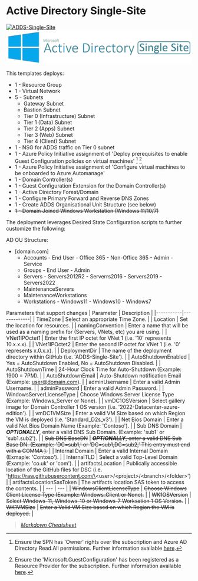 
# Active Directory Single-Site

[![ADDS-Single-Site](https://github.com/jonsmith79/AzureDevLab/actions/workflows/ADDS-Single-Site.yml/badge.svg)](https://github.com/jonsmith79/AzureDevLab/actions/workflows/ADDS-Single-Site.yml)
![Active Directory Single Site](../xx_Images/ActiveDirectorySingleSite.png "ADDS Single Site")

This templates deploys:

- 1 - Resource Group
- 1 - Virtual Network
- 5 - Subnets
  - Gateway Subnet
  - Bastion Subnet
  - Tier 0 (Infrastructure) Subnet
  - Tier 1 (Data) Subnet
  - Tier 2 (Apps) Subnet
  - Tier 3 (Web) Subnet
  - Tier 4 (Client) Subnet
- 1 - NSG for ADDS traffic on Tier 0 subnet
- 1 - Azure Policy Initiative assignment of 'Deploy prerequisites to enable Guest Configuration policies on virtual machines' [^1] [^2]
- 1 - Azure Policy Initiative assignment of 'Configure virtual machines to be onboarded to Azure Automanage'
- 1 - Domain Controller(s)
- 1 - Guest Configuration Extension for the Domain Controller(s)
- 1 - Active Directory Forest/Domain
- 1 - Configure Primary Forward and Reverse DNS Zones
- 1 - Create ADDS Organisational Unit Structure (see below)
- ~~1 - Domain Joined Windows Workstation (Windows 11/10/7)~~

The deployment leverages Desired State Configuration scripts to further customize the following:

AD OU Structure:

- [domain.com]
  - Accounts
        - End User
            - Office 365
            - Non-Office 365
        - Admin
        - Service
  - Groups
        - End User
        - Admin
  - Servers
        - Servers2012R2
        - Serverrs2016
        - Servers2019
        - Servers2022
  - MaintenanceServers
  - MaintenanceWorkstations
  - Workstations
        - Windows11
        - Windows10
        - Windows7

Parameters that support changes
| Parameter | Description |
|-----------|-------------|
| TimeZone | Select an appropriate Time Zone. |
| Location | Set the location for resources. |
| namingConvention | Enter a name that will be used as a naming prefix for (Servers, VNets, etc) you are using. |
| VNet1IPOctet1 | Enter the first IP octet for VNet 1 (i.e. '10' represents 10.x.x.x). |
| VNet1IPOctet2 | Enter the second IP octet for VNet 1 (i.e. '0' represents x.0.x.x). |
| DeploymentDir | The name of the deployment directory within GitHub (i.e. 'ADDS-Single-Site'). |
| AutoShutdownEnabled | Yes = AutoShutdown Enabled, No = AutoShutdown Disabled. |
| AutoShutdownTime | 24-Hour Clock Time for Auto-Shutdown (Example: 1900 = 7PM). |
| AutoShutdownEmail | Auto-Shutdown notification Email (Example:  user@domain.com). |
| adminUsername |  Enter a valid Admin Username. |
| adminPassword | Enter a valid Admin Password. |
| WindowsServerLicenseType | Choose Windows Server License Type (Example:  Windows_Server or None). |
| vmDC1OSVersion | Select gallery image for Domain Controller 1 OS version (i.e. '2022-Datacenter-azure-edition'). |
| vmDC1VMSize | Enter a valid VM Size based on which Region the VM is deployed (i.e. 'Standard_D2s_v3'). |
| Net Bios Domain | Enter a valid Net Bios Domain Name (Example:  'Contoso'). |
| Sub DNS Domain | ***OPTIONALLY***, enter a valid DNS Sub Domain. (Example:  'sub1' or 'sub1.sub2'). |
| ~~Sub DNS BaseDN~~ | ~~***OPTIONALLY***, enter a valid DNS Sub Base DN. (Example:  'DC=sub1,' or 'DC=sub1,DC=sub2,'    This entry must end with a COMMA ).~~ |
| Internal Domain | Enter a valid Internal Domain (Exmaple:  'Contoso'). |
| InternalTLD | Select a valid Top-Level Domain (Example: 'co.uk' or 'com'). |
| artifactsLocation | Publically accessible location of the GitHub files for DSC (i.e. 'https://raw.githubusercontent.com/\<user\>/\<project\>/\<branch\>/\<folder\>') |
| artifactsLocationSasToken | The artifacts location SAS token to access the contents. |
| --- | --- |
| ~~WindowsClientLicenseType~~ | ~~Choose Windows Client License Type (Example:  Windows_Client or None).~~ |
| ~~WK1OSVersion~~ | ~~Select Windows-11, Windows-10 or Windows-7 Worksation 1 OS Version.~~ |
| ~~WK1VMSize~~ | ~~Enter a Valid VM Size based on which Region the VM is deployed.~~ |

[^1]: Ensure the SPN has 'Owner' rights over the subscription and Azure AD Directory Read.All permissions. Further information available [here](https://techcommunity.microsoft.com/t5/azure-paas-blog/azure-policy-perform-policy-operations-through-azure-devops/ba-p/2045515#:~:text=By%20default%2C%20the%20SPN%20created%20by%20Azure%20DevOps,the%20Owner%20role%20assigned%20at%20the%20subscription%20level.).
[^2]: Ensure the 'Microsoft.GuestConfiguration' has been registered as a Resource Provider for the subscription. Further information available [here](https://learn.microsoft.com/en-us/azure/governance/machine-configuration/overview#resource-provider).
>*[Markdown Cheatsheet](https://www.markdown-cheatsheet.com/)*
